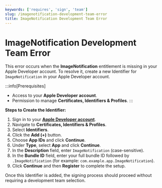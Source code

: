 ```yaml
---
keywords: ['requires', 'sign', 'team']
slug: /imagenotification-development-team-error
title: ImageNotification Development Team Error
---
```


# ImageNotification Development Team Error

This error occurs when the **ImageNotification** entitlement is missing in your Apple Developer account. To resolve it, create a new Identifier for `ImageNotification` in your Apple Developer account.

:::info[Prerequisites]
- Access to your **Apple Developer account**.
- Permission to manage **Certificates, Identifiers & Profiles**.
:::

**Steps to Create the Identifier:**

1. Sign in to your **[Apple Developer account](https://developer.apple.com/)**.  
2. Navigate to **Certificates, Identifiers & Profiles**.  
3. Select **Identifiers**.  
4. Click the **Add (+)** button.  
5. Choose **App IDs** and click **Continue**.  
6. Under **Type**, select **App** and click **Continue**.  
7. In the **Description** field, enter `ImageNotification` (case-sensitive).  
8. In the **Bundle ID** field, enter your full bundle ID followed by `.ImageNotification` (for example: `com.example.app.ImageNotification`).  
9. Click **Continue** and then **Register** to complete the setup.  

Once this Identifier is added, the signing process should proceed without requiring a development team selection.
